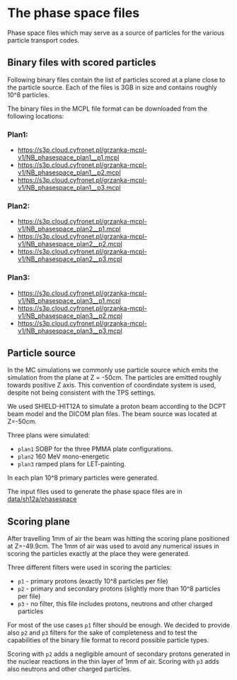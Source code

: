 # The phase space files

Phase space files which may serve as a source of particles for the various particle transport codes.

## Binary files with scored particles

Following binary files contain the list of particles scored at a plane close to the particle source. Each of the files is 3GB in size and contains roughly 10^8 particles.

The binary files in the MCPL file format can be downloaded from the following locations:

### Plan1:
- https://s3p.cloud.cyfronet.pl/grzanka-mcpl-v1/NB_phasespace_plan1__p1.mcpl
- https://s3p.cloud.cyfronet.pl/grzanka-mcpl-v1/NB_phasespace_plan1__p2.mcpl
- https://s3p.cloud.cyfronet.pl/grzanka-mcpl-v1/NB_phasespace_plan1__p3.mcpl


### Plan2:
- https://s3p.cloud.cyfronet.pl/grzanka-mcpl-v1/NB_phasespace_plan2__p1.mcpl
- https://s3p.cloud.cyfronet.pl/grzanka-mcpl-v1/NB_phasespace_plan2__p2.mcpl
- https://s3p.cloud.cyfronet.pl/grzanka-mcpl-v1/NB_phasespace_plan2__p3.mcpl


### Plan3:
- https://s3p.cloud.cyfronet.pl/grzanka-mcpl-v1/NB_phasespace_plan3__p1.mcpl
- https://s3p.cloud.cyfronet.pl/grzanka-mcpl-v1/NB_phasespace_plan3__p2.mcpl
- https://s3p.cloud.cyfronet.pl/grzanka-mcpl-v1/NB_phasespace_plan3__p3.mcpl



## Particle source

In the MC simulations we commonly use particle source which emits the simulation from the plane at Z = -50cm. The particles are emitted roughly towards positive Z axis. This convention of coordindate system is used, despite not being consistent with the TPS settings.

We used SHIELD-HIT12A to simulate a proton beam according to the DCPT beam model and the DICOM plan files. The beam source was located at Z=-50cm. 

Three plans were simulated:
- `plan1` SOBP for the three PMMA plate configurations.
- `plan2` 160 MeV mono-energetic
- `plan3` ramped plans for LET-painting.

In each plan 10^8 primary particles were generated. 

The input files used to generate the phase space files are in [data/sh12a/phasespace](https://github.com/APTG/2022_DCPT_LET/tree/main/data/sh12a/phasespace)

## Scoring plane

After travelling 1mm of air the beam was hitting the scoring plane positioned at Z=-49.9cm. The 1mm of air was used to avoid any numerical issues in scoring the particles exactly at the place they were generated.

Three different filters were used in scoring the particles:
- `p1` - primary protons (exactly 10^8 particles per file)
- `p2` - primary and secondary protons (slightly more than 10^8 particles per file)
- `p3` - no filter, this file includes protons, neutrons and other charged particles

For most of the use cases `p1` filter should be enough. We decided to provide also `p2` and `p3` filters for the sake of completeness and to test the capabilities of the binary file format to record possible particle types.

Scoring with `p2` adds a negligible amount of secondary protons generated in the nuclear reactions in the thin layer of 1mm of air. Scoring with `p3` adds also neutrons and other charged particles.

